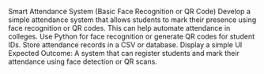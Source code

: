 Smart Attendance System (Basic Face Recognition or QR Code)
Develop a simple attendance system that allows students to mark their presence using face recognition or QR codes. This can help automate attendance in colleges. Use Python for face recognition or generate QR codes for student IDs. Store attendance records in a CSV or database. Display a simple UI 
Expected Outcome:
A system that can register students and mark their attendance using face detection or QR scans.
